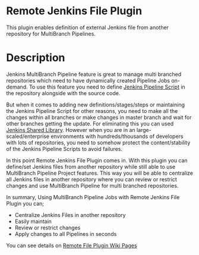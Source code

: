 Remote Jenkins File Plugin
==========================

This plugin enables definition of external Jenkins file from another repository for MultiBranch Pipelines.

# Description
Jenkins MultiBranch Pipeline feature is great to manage multi branched repositories which need to have
dynamically created Pipeline Jobs on-demand. To use this feature you need to define 
<a target="_blank" href="https://github.com/jenkinsci/workflow-plugin/blob/master/TUTORIAL.md#understanding-flow-scripts">Jenkins Pipeline Script</a>
in the repository alongside with the source code. 

But when it comes to adding new definitions/stages/steps or maintaining
the Jenkins Pipeline Script for other reasons, you need to make all the changes within all branches or make changes in master branch 
and wait for other branches getting the update. 
For eliminating this you can used <a href="https://jenkins.io/doc/book/pipeline/shared-libraries/">Jenkins Shared Library</a>.
However when you are in an large-scaled/enterprise environments with hundreds/thousands of developers with lots of repositories,
you need to somehow protect the content/stability of the Jenkins Pipeline Scripts to avoid failures. 

In this point Remote Jenkins File Plugin comes in. With this plugin you can define/set Jenkins files from another
repository while still able to use MultiBranch Pipeline Project features. This way you will be able to centralize all Jenkins files 
in another repository where you can review or restrict changes and use MultiBranch Pipeline for multi branched repositories.

In summary, Using MultiBranch Pipeline Jobs with Remote Jenkins File Plugin you can;

- Centralize Jenkins Files in another repository
- Easily maintain
- Review or restrict changes
- Apply changes to all Pipelines in seconds

You can see details on [Remote File Plugin Wiki Pages](https://wiki.jenkins.io/display/JENKINS/Remote+File+Plugin)
